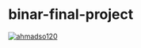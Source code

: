 # binar-final-project
[![ahmadso120](https://circleci.com/gh/ahmadso120/binar-final-project.svg?style=svg&circle-token=ade4b5a4f397c2ebdfef664f73b9ec117a2387c5)](https://circleci.com/gh/ahmadso120/binar-final-project)

